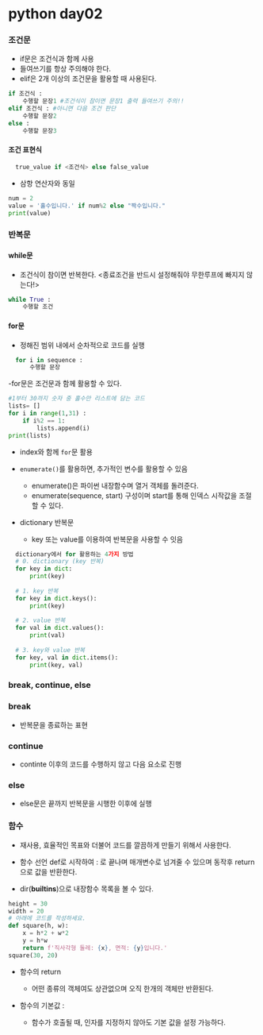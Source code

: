 # python day02

### 조건문
- if문은 조건식과 함께 사용
- 들여쓰기를 항상 주의해야 한다.
- elif은 2개 이상의 조건문을 활용할 때 사용된다.
``` python
if 조건식 :
	수행할 문장1 #조건식이 참이면 문장1 출력 들여쓰기 주의!!
elif 조건식 : #아니면 다음 조건 판단
	수행할 문장2
else :
	수행할 문장3
```

####  조건 표현식
```python
  true_value if <조건식> else false_value
```

- 삼항 연산자와 동일
``` python 
num = 2
value = '홀수입니다.' if num%2 else "짝수입니다." 
print(value)
```



### 반복문



#### while문

- 조건식이 참이면 반복한다. <종료조건을 반드시 설정해줘야 무한루프에 빠지지 않는다!>

``` python 
while True :
    수행할 조건
```



#### for문

- 정해진 범위 내에서 순차적으로 코드를 실행

``` python 
  for i in sequence :
      수행할 문장
```
-for문은 조건문과 함께 활용할 수 있다.

``` python
#1부터 30까지 숫자 중 홀수만 리스트에 담는 코드
lists= []
for i in range(1,31) :
    if i%2 == 1:
        lists.append(i)
print(lists)
```

- index와 함께 `for`문 활용
- `enumerate()`를 활용하면, 추가적인 변수를 활용할 수 있음
  
  - enumerate()은 파이썬 내장함수며 열거 객체를 돌려준다.
  - enumerate(sequence, start) 구성이며 start를 통해 인덱스 시작값을 조절할 수 있다.
- dictionary 반복문

  - key 또는  value를 이용하여 반복문을 사용할 수 잇음

```python 
  dictionary에서 for 활용하는 4가지 방법
  # 0. dictionary (key 반복)
  for key in dict:
      print(key)
  
  # 1. key 반복
  for key in dict.keys():
      print(key)
  
  # 2. value 반복    
  for val in dict.values():
      print(val)
  
  # 3. key와 value 반복
  for key, val in dict.items():
      print(key, val)
```

  

### break, continue, else

### break
 - 반복문을 종료하는 표현



### continue
- continte 이후의 코드를 수행하지 않고 다음 요소로 진행



### else 
- else문은 끝까지 반복문을 시행한 이후에 실행

### 함수

- 재사용, 효율적인 목표와 더불어 코드를 깔끔하게 만들기 위해서 사용한다.

-  함수 선언  def로 시작하여 : 로 끝나며 매개변수로 넘겨줄 수 있으며 동작후 return으로 값을 반환한다.
- dir(__builtins__)으로 내장함수 목록을 볼 수 있다.

``` python
height = 30
width = 20
# 아래에 코드를 작성하세요.
def square(h, w):
    x = h*2 + w*2
    y = h*w
    return f'직사각형 둘레: {x}, 면적: {y}입니다.'
square(30, 20)
```

- 함수의 return 
  - 어떤 종류의 객체여도 상관없으며 오직 한개의 객체만 반환된다.

- 함수의 기본값 :
  - 함수가 호출될 때, 인자를 지정하지 않아도 기본 값을 설정 가능하다.